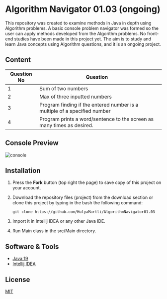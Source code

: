 # Algorithm Navigator 01.03 (ongoing)

This repository was created to examine methods in Java in depth using Algorithm problems. A basic console problem navigator was formed so the user can apply methods developed from the Algorithm problems. No front-end studies have been made in this project yet. The aim is to study and learn Java concepts using Algorithm questions, and it is an ongoing project. 

## Content

| Question No | Question                                                     |      |
| ----------- | ------------------------------------------------------------ | ---- |
| 1           | Sum of two numbers                                           |      |
| 2           | Max of three inputted numbers                                |      |
| 3           | Program finding if the entered number is a multiple of a specified number |      |
| 4           | Program prints a word/sentence to the screen as many times as desired. |      |



## Console Preview

![console](https://lh3.googleusercontent.com/pw/AMWts8B58N85XxIfgcpMc17DU_Uhak2foxLx7uRVMZZmPvsJ04PkHiS24AYKSk6yhOwdfbHpyM2d1F3IksQ1Ccrc9wUTfWNAzKNdbTRBRwSMHMZyQjsxu8_HQO5jUYVjrLE3qW29mGSdic71sIjJbNrKunSMug=w603-h320-no?authuser=0)

## Installation

1. Press the **Fork** button (top right the page) to save copy of this project on your account.

2. Download the repository files (project) from the download section or clone this project by typing in the bash the following command:

   ```
   git clone https://github.com/HulyaMartli/AlgorithmNavigator01.03
   ```

3. Import it in Intellij IDEA or any other Java IDE.

4. Run Main class in the src/Main directory.

## Software & Tools

* [Java 19](https://www.oracle.com/java/technologies/javase/jdk19-archive-downloads.html)
* [Intellij IDEA](https://www.jetbrains.com/idea/)

## License
[MIT](https://choosealicense.com/licenses/mit/)

